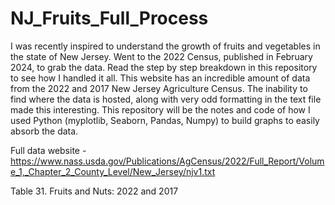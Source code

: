 # NJ_Fruits_Full_Process

I was recently inspired to understand the growth of fruits and vegetables in the state of New Jersey.
Went to the 2022 Census, published in February 2024, to grab the data.
Read the step by step breakdown in this repository to see how I handled it all.
This website has an incredible amount of data from the 2022 and 2017 New Jersey Agriculture Census.
The inability to find where the data is hosted, along with very odd formatting in the text file made this interesting.
This repository will be the notes and code of how I used Python (myplotlib, Seaborn, Pandas, Numpy) to build graphs to easily absorb the data.

Full data website - https://www.nass.usda.gov/Publications/AgCensus/2022/Full_Report/Volume_1,_Chapter_2_County_Level/New_Jersey/njv1.txt

Table 31.  Fruits and Nuts:  2022 and 2017
